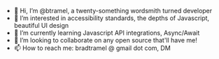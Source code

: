 - 👋 Hi, I’m @btramel, a twenty-something wordsmith turned developer
- 👀 I’m interested in accessibility standards, the depths of Javascript, beautiful UI design
- 🌱 I’m currently learning Javascript API integrations, Async/Await
- 💞️ I’m looking to collaborate on any open source that'll have me!
- 📫 How to reach me: bradtramel @ gmail dot com, DM

<!---
btramel/btramel is a ✨ special ✨ repository because its `README.md` (this file) appears on your GitHub profile.
You can click the Preview link to take a look at your changes.
--->
